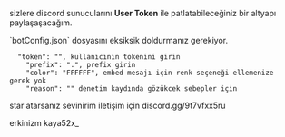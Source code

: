 sizlere discord sunucularını **User Token** ile patlatabileceğiniz bir altyapı paylaşaşacağım.

\`botConfig.json\` dosyasını eksiksik doldurmanız gerekiyor.

```
  "token": "", kullanıcının tokenini girin
    "prefix": ".", prefix girin
    "color": "FFFFFF", embed mesajı için renk seçeneği ellemenize gerek yok
    "reason": "" denetim kaydında gözükcek sebepler için
```


star atarsanız sevinirim iletişim için discord.gg/9t7vfxx5ru

erkinizm
kaya52x_

